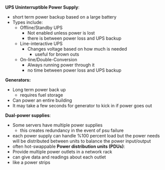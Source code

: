 **UPS Uninterruptible Power Supply**: 
- short term power backup based on a large battery
- Types include:
	- Offline/Standby UPS
		- Not enabled unless power is lost
		- there is between power loss and UPS backup 
	- Line-interactive UPS
		- Changes voltage based on how much is needed
			- useful for brown outs
	- On-line/Double-Conversion
		- Always running power through it
		- no time between power loss and UPS backup

**Generators:** 
- Long term power back up 
	- requires fuel storage
- Can power an entire building 
- It may take a few seconds for generator to kick in if power goes out

**Dual-power supplies**: 
- Some servers have multiple power supplies 
	- this creates redundancy in the event of psu failure 
- each power supply can handle %100 percent load but the power needs will be distributed between units to balance the power input/output
- often hot-swappable 
**Power distribution units (PDUs)**: 
- Provide multiple power outlets in a network rack
- can give data and readings about each outlet
- like a power strips